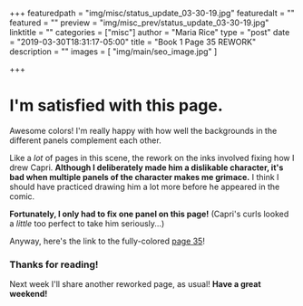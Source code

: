 +++
featuredpath = "img/misc/status_update_03-30-19.jpg"
featuredalt = ""
featured = ""
preview = "img/misc_prev/status_update_03-30-19.jpg"
linktitle = ""
categories = ["misc"]
author = "Maria Rice"
type = "post"
date = "2019-03-30T18:31:17-05:00"
title = "Book 1 Page 35 REWORK"
description = ""
images = [ "img/main/seo_image.jpg" ]

+++

# I'm satisfied with this page.

Awesome colors! I'm really happy with how well the backgrounds in the different panels complement each other.

Like a _lot_ of pages in this scene, the rework on the inks involved fixing how I drew Capri. **Although I deliberately made him a dislikable character, it's bad when multiple panels of the character makes me grimace.** I think I should have practiced drawing him a lot more before he appeared in the comic. 

**Fortunately, I only had to fix one panel on this page!** (Capri's curls looked a _little_ too perfect to take him seriously...)

Anyway, here's the link to the fully-colored [page 35](https://mcrice123.github.io/morphic/blog/book-1-page-35/)!

### Thanks for reading!

Next week I'll share another reworked page, as usual! **Have a great weekend!**
